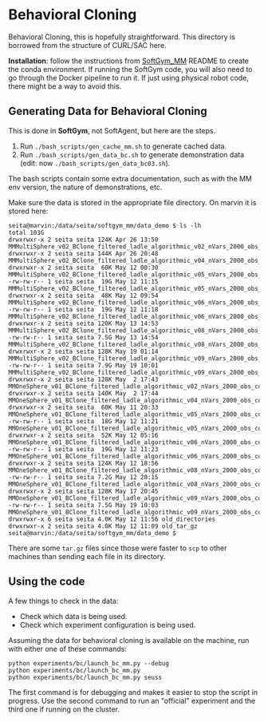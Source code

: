 # Behavioral Cloning

Behavioral Cloning, this is hopefully straightforward.
This directory is borrowed from the structure of CURL/SAC here.

**Installation**: follow the instructions from [SoftGym_MM][1] README to create
the conda environment. If running the SoftGym code, you will also need to go
through the Docker pipeline to run it. If just using physical robot code, there
might be a way to avoid this.

## Generating Data for Behavioral Cloning

This is done in **SoftGym**, not SoftAgent, but here are the steps.

1. Run `./bash_scripts/gen_cache_mm.sh` to generate cached data.
2. Run `./bash_scripts/gen_data_bc.sh` to generate demonstration data (edit: now `./bash_scripts/gen_data_bc03.sh`).

The bash scripts contain some extra documentation, such as with the MM env
version, the nature of demonstrations, etc.

Make sure the data is stored in the appropriate file directory. On marvin it is stored here:

```
seita@marvin:/data/seita/softgym_mm/data_demo $ ls -lh
total 103G
drwxrwxr-x 2 seita seita 124K Apr 26 13:50 MMMultiSphere_v02_BClone_filtered_ladle_algorithmic_v02_nVars_2000_obs_combo_act_translation
drwxrwxr-x 2 seita seita 144K Apr 26 20:48 MMMultiSphere_v02_BClone_filtered_ladle_algorithmic_v04_nVars_2000_obs_combo_act_translation_axis_angle
drwxrwxr-x 2 seita seita  60K May 12 00:30 MMMultiSphere_v02_BClone_filtered_ladle_algorithmic_v05_nVars_2000_obs_combo_act_translation
-rw-rw-r-- 1 seita seita  19G May 12 11:15 MMMultiSphere_v02_BClone_filtered_ladle_algorithmic_v05_nVars_2000_obs_combo_act_translation.tar.gz
drwxrwxr-x 2 seita seita  48K May 12 09:54 MMMultiSphere_v02_BClone_filtered_ladle_algorithmic_v06_nVars_2000_obs_combo_act_translation_axis_angle
-rw-rw-r-- 1 seita seita  19G May 12 11:18 MMMultiSphere_v02_BClone_filtered_ladle_algorithmic_v06_nVars_2000_obs_combo_act_translation_axis_angle.tar.gz
drwxrwxr-x 2 seita seita 120K May 13 14:53 MMMultiSphere_v02_BClone_filtered_ladle_algorithmic_v08_nVars_2000_obs_combo_act_translation
-rw-rw-r-- 1 seita seita 7.5G May 13 14:54 MMMultiSphere_v02_BClone_filtered_ladle_algorithmic_v08_nVars_2000_obs_combo_act_translation.tar.gz
drwxrwxr-x 2 seita seita 128K May 19 01:14 MMMultiSphere_v02_BClone_filtered_ladle_algorithmic_v09_nVars_2000_obs_combo_act_translation_axis_angle
-rw-rw-r-- 1 seita seita 7.9G May 19 10:01 MMMultiSphere_v02_BClone_filtered_ladle_algorithmic_v09_nVars_2000_obs_combo_act_translation_axis_angle.tar.gz
drwxrwxr-x 2 seita seita 128K May  2 17:43 MMOneSphere_v01_BClone_filtered_ladle_algorithmic_v02_nVars_2000_obs_combo_act_translation
drwxrwxr-x 2 seita seita 140K May  2 17:44 MMOneSphere_v01_BClone_filtered_ladle_algorithmic_v04_nVars_2000_obs_combo_act_translation_axis_angle
drwxrwxr-x 2 seita seita  60K May 11 20:33 MMOneSphere_v01_BClone_filtered_ladle_algorithmic_v05_nVars_2000_obs_combo_act_translation
-rw-rw-r-- 1 seita seita  18G May 12 11:21 MMOneSphere_v01_BClone_filtered_ladle_algorithmic_v05_nVars_2000_obs_combo_act_translation.tar.gz
drwxrwxr-x 2 seita seita  52K May 12 05:16 MMOneSphere_v01_BClone_filtered_ladle_algorithmic_v06_nVars_2000_obs_combo_act_translation_axis_angle
-rw-rw-r-- 1 seita seita  19G May 12 11:23 MMOneSphere_v01_BClone_filtered_ladle_algorithmic_v06_nVars_2000_obs_combo_act_translation_axis_angle.tar.gz
drwxrwxr-x 2 seita seita 124K May 12 18:56 MMOneSphere_v01_BClone_filtered_ladle_algorithmic_v08_nVars_2000_obs_combo_act_translation
-rw-rw-r-- 1 seita seita 7.2G May 12 20:15 MMOneSphere_v01_BClone_filtered_ladle_algorithmic_v08_nVars_2000_obs_combo_act_translation.tar.gz
drwxrwxr-x 2 seita seita 128K May 17 20:45 MMOneSphere_v01_BClone_filtered_ladle_algorithmic_v09_nVars_2000_obs_combo_act_translation_axis_angle
-rw-rw-r-- 1 seita seita 7.5G May 19 10:03 MMOneSphere_v01_BClone_filtered_ladle_algorithmic_v09_nVars_2000_obs_combo_act_translation_axis_angle.tar.gz
drwxrwxr-x 6 seita seita 4.0K May 12 11:56 old_directories
drwxrwxr-x 2 seita seita 4.0K May 12 11:09 old_tar_gz
seita@marvin:/data/seita/softgym_mm/data_demo $
```

There are some `tar.gz` files since those were faster to `scp` to other machines
than sending each file in its directory.

## Using the code

A few things to check in the data:

- Check which data is being used.
- Check which experiment configuration is being used.

Assuming the data for behavioral cloning is available on the machine, run with
either one of these commands:

```
python experiments/bc/launch_bc_mm.py --debug
python experiments/bc/launch_bc_mm.py
python experiments/bc/launch_bc_mm.py seuss
```

The first command is for debugging and makes it easier to stop the script in
progress. Use the second command to run an "official" experiment and the third
one if running on the cluster.


[1]:https://github.com/mooey5775/softgym_MM/blob/dev_daniel_bc03/README.md